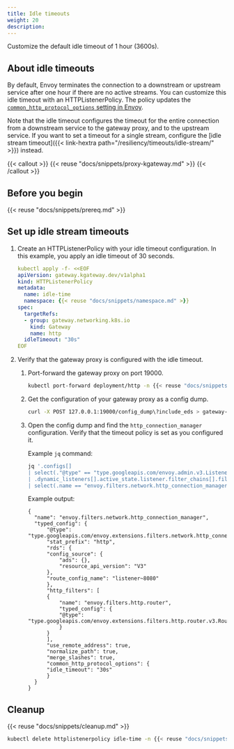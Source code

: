 ```yaml
---
title: Idle timeouts
weight: 20
description:
---
```


Customize the default idle timeout of 1 hour (3600s). 

## About idle timeouts

By default, Envoy terminates the connection to a downstream or upstream service after one hour if there are no active streams. You can customize this idle timeout with an HTTPListenerPolicy. The policy updates the [`common_http_protocol_options` setting in Envoy](https://www.envoyproxy.io/docs/envoy/latest/api-v3/extensions/upstreams/http/v3/http_protocol_options.proto).

Note that the idle timeout configures the timeout for the entire connection from a downstream service to the gateway proxy, and to the upstream service. If you want to set a timeout for a single stream, configure the [idle stream timeout]({{< link-hextra path="/resiliency/timeouts/idle-stream/" >}}) instead. 

{{< callout >}}
{{< reuse "docs/snippets/proxy-kgateway.md" >}}
{{< /callout >}}


## Before you begin

{{< reuse "docs/snippets/prereq.md" >}}

## Set up idle stream timeouts

1. Create an HTTPListenerPolicy with your idle timeout configuration. In this example, you apply an idle timeout of 30 seconds.

   ```yaml
   kubectl apply -f- <<EOF
   apiVersion: gateway.kgateway.dev/v1alpha1
   kind: HTTPListenerPolicy
   metadata:
     name: idle-time
     namespace: {{< reuse "docs/snippets/namespace.md" >}}
   spec:
     targetRefs:
     - group: gateway.networking.k8s.io
       kind: Gateway
       name: http
     idleTimeout: "30s"
   EOF
   ```

2. Verify that the gateway proxy is configured with the idle timeout.
   1. Port-forward the gateway proxy on port 19000.

      ```sh
      kubectl port-forward deployment/http -n {{< reuse "docs/snippets/namespace.md" >}} 19000
      ```

   2. Get the configuration of your gateway proxy as a config dump.

      ```sh
      curl -X POST 127.0.0.1:19000/config_dump\?include_eds > gateway-config.json
      ```

   3. Open the config dump and find the `http_connection_manager` configuration. Verify that the timeout policy is set as you configured it.
      
      Example `jq` command:
      ```sh
      jq '.configs[] 
      | select(."@type" == "type.googleapis.com/envoy.admin.v3.ListenersConfigDump") 
      | .dynamic_listeners[].active_state.listener.filter_chains[].filters[] 
      | select(.name == "envoy.filters.network.http_connection_manager")' gateway-config.json
      ```
      
      Example output: 
      ```console{hl_lines=[25]}
      {
        "name": "envoy.filters.network.http_connection_manager",
        "typed_config": {
            "@type": "type.googleapis.com/envoy.extensions.filters.network.http_connection_manager.v3.HttpConnectionManager",
            "stat_prefix": "http",
            "rds": {
            "config_source": {
                "ads": {},
                "resource_api_version": "V3"
            },
            "route_config_name": "listener~8080"
            },
            "http_filters": [
            {
                "name": "envoy.filters.http.router",
                "typed_config": {
                "@type": "type.googleapis.com/envoy.extensions.filters.http.router.v3.Router"
                }
            }
            ],
            "use_remote_address": true,
            "normalize_path": true,
            "merge_slashes": true,
            "common_http_protocol_options": {
            "idle_timeout": "30s"
            }
        }
      }
      ```
      
## Cleanup

{{< reuse "docs/snippets/cleanup.md" >}}
   
```sh
kubectl delete httplistenerpolicy idle-time -n {{< reuse "docs/snippets/namespace.md" >}} 
```
